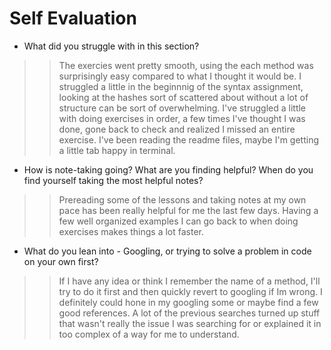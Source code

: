 # Self Evaluation

- What did you struggle with in this section?
>> The exercies went pretty smooth, using the each method was surprisingly easy compared to what I thought it would be. I struggled a little in the beginnnig of the syntax assignment, looking at the hashes sort of scattered about without a lot of structure can be sort of overwhelming. I've struggled a little with doing exercises in order, a few times I've thought I was done, gone back to check and realized I missed an entire exercise. I've been reading the readme files, maybe I'm getting a little tab happy in terminal.
- How is note-taking going? What are you finding helpful? When do you find yourself taking the most helpful notes?
>>Prereading some of the lessons and taking notes at my own pace has been really helpful for me the last few days. Having a few well organized examples I can go back to when doing exercises makes things a lot faster.
- What do you lean into - Googling, or trying to solve a problem in code on your own first?
>>If I have any idea or think I remember the name of a method, I'll try to do it first and then quickly revert to googling if Im wrong. I definitely could hone in my googling some or maybe find a few good references. A lot of the previous searches turned up stuff that wasn't really the issue I was searching for or explained it in too complex of a way for me to understand. 
